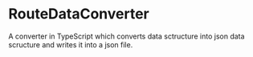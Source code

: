 # RouteDataConverter
A converter in TypeScript which converts data sctructure into json data scructure and writes it into a json file.
